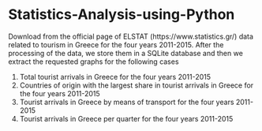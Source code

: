 # Statistics-Analysis-using-Python

<p>Download from the official page of ELSTAT (https://www.statistics.gr/) data related to tourism in Greece for the four years 2011-2015.
After the processing of the data, we store them in a SQLite database and then we extract the requested graphs for the following cases</p>

1. Total tourist arrivals in Greece for the four years 2011-2015
2. Countries of origin with the largest share in tourist arrivals in Greece for the four years 2011-2015
3. Tourist arrivals in Greece by means of transport for the four years 2011-2015
4. Tourist arrivals in Greece per quarter for the four years 2011-2015

